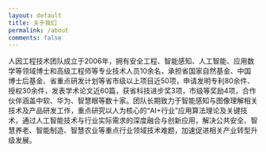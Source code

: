 ```yaml
---
layout: default
title: 关于我们
permalink: /about
comments: false
---
```


人因工程技术团队成立于2006年，拥有安全工程、智能感知、人工智能、应用数学等领域博士和高级工程师等专业技术人员10余名，承担省国家自然基金、中国博士后基金、省重点研发计划等省市级以上项目近50项，申请发明专利80余件、授权30余件，发表学术论文近60篇，获省科技进步奖3项，市级等奖励4项，合作伙伴涵盖中软、华为、智慧眼等数十家。团队长期致力于智能感知与图像理解相关技术及产品研发工作，重点研究以人为核心的“AI+行业”应用算法理论及关键技术，通过人工智能技术与行业实际需求的深度融合与创新应用，解决公共安全、智慧养老、智能制造、智慧农业等重点行业领域技术难题，加速促进相关产业转型升级发展。
